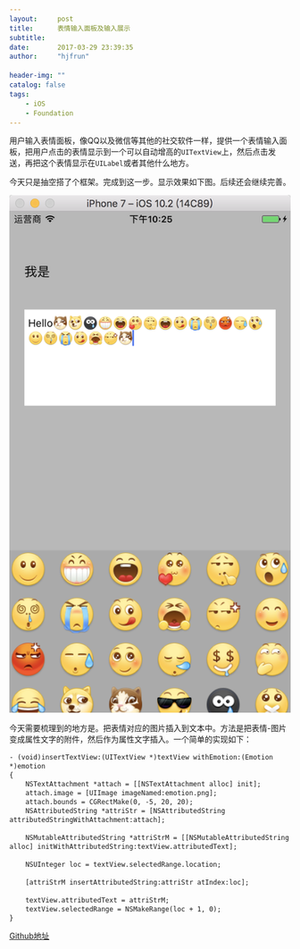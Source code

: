 ```yaml
---
layout:     post
title:      表情输入面板及输入展示
subtitle:   
date:       2017-03-29 23:39:35
author:     "hjfrun"

header-img: ""
catalog: false
tags:
    - iOS
    - Foundation
---
```




用户输入表情面板，像QQ以及微信等其他的社交软件一样，提供一个表情输入面板，把用户点击的表情显示到一个可以自动增高的`UITextView`上，然后点击发送，再把这个表情显示在`UILabel`或者其他什么地方。

今天只是抽空搭了个框架。完成到这一步。显示效果如下图。后续还会继续完善。

![](/img/in-post/emotion-input-view-1.png)





今天需要梳理到的地方是。把表情对应的图片插入到文本中。方法是把表情-图片变成属性文字的附件，然后作为属性文字插入。一个简单的实现如下：

```objc
- (void)insertTextView:(UITextView *)textView withEmotion:(Emotion *)emotion
{
    NSTextAttachment *attach = [[NSTextAttachment alloc] init];
    attach.image = [UIImage imageNamed:emotion.png];
    attach.bounds = CGRectMake(0, -5, 20, 20);
    NSAttributedString *attriStr = [NSAttributedString attributedStringWithAttachment:attach];

    NSMutableAttributedString *attriStrM = [[NSMutableAttributedString alloc] initWithAttributedString:textView.attributedText];
    
    NSUInteger loc = textView.selectedRange.location;
    
    [attriStrM insertAttributedString:attriStr atIndex:loc];
    
    textView.attributedText = attriStrM;
    textView.selectedRange = NSMakeRange(loc + 1, 0);
}
```



[Github地址](https://github.com/hjfrun/ImageTextLayoutDemo)